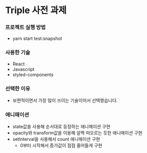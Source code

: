 # Triple 사전 과제

### 프로젝트 실행 방법
- yarn start test:snapshot

### 사용한 기술
- React
- Javascript
- styled-components

### 선택한 이유
- 보편적이면서 가장 많이 쓰이는 기술이어서 선택했습니다.

### 애니매이션
- state값을 사용해 순서대로 등장하는 애니매이션 구현
- opacity와 transform값을 이용해 살짝 떠오르는 듯한 애니매이션 구현
- setInterval을 사용해서 count 애니매이션 구현
  - 0부터 시작해서 증가값이 점점 줄어들게 구현 
